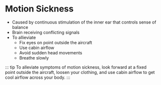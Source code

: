# Motion Sickness

* Caused by continuous stimulation of the inner ear that controls sense of balance
* Brain receiving conflicting signals
* To allieviate
  * Fix eyes on point outside the aircraft
  * Use cabin airflow
  * Avoid sudden head movements
  * Breathe slowly

::: tip
To alleviate symptoms of motion sickness, look forward at a fixed point outside the aircraft, loosen your clothing, and use cabin airflow to get cool airflow across your body.
:::
